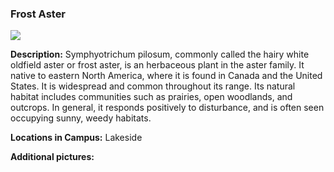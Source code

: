### Frost Aster
![](http://www.astro.princeton.edu/~ruixu/fig/FrostAster.jpg)

**Description:** Symphyotrichum pilosum, commonly called the hairy white oldfield aster or frost aster, is an herbaceous plant in the aster family.
It native to eastern North America, where it is found in Canada and the United States. It is widespread and common throughout its range. Its natural habitat includes communities such as prairies, open woodlands, and outcrops. In general, it responds positively to disturbance, and is often seen occupying sunny, weedy habitats.

**Locations in Campus:** Lakeside

**Additional pictures:**
